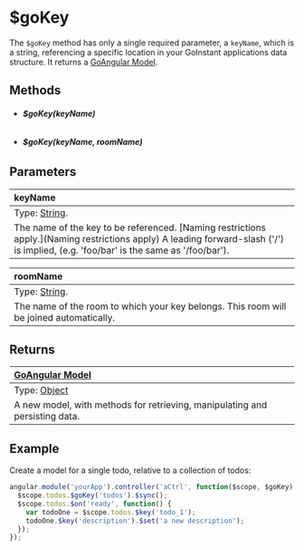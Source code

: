 # $goKey

The `$goKey` method has only a single required parameter, a `keyName`, which is a string, referencing a specific location
in your GoInstant applications data structure.  It returns a [GoAngular Model](./model/index.md).

## Methods

- ###### **$goKey(keyName)**
- ###### **$goKey(keyName, roomName)**


## Parameters

| keyName |
|:---|
| Type: [String](https://developer.mozilla.org/en-US/docs/Web/JavaScript/Reference/Global_Objects/String). |
| The name of the key to be referenced. [Naming restrictions apply.](Naming restrictions apply) A leading forward-slash ('/') is implied, (e.g. 'foo/bar' is the same as '/foo/bar'). |

| roomName |
|:---|
| Type: [String](https://developer.mozilla.org/en-US/docs/Web/JavaScript/Reference/Global_Objects/String). |
| The name of the room to which your key belongs. This room will be joined automatically. |

## Returns

| [GoAngular Model](./model/index.md) |
| :--|
| Type: [Object](https://developer.mozilla.org/en-US/docs/Web/JavaScript/Reference/Global_Objects/Object) |
| A new model, with methods for retrieving, manipulating and persisting data. |

## Example

Create a model for a single todo, relative to a collection of todos:

```js
angular.module('yourApp').controller('aCtrl', function($scope, $goKey) {
  $scope.todos.$goKey('todos').$sync();
  $scope.todos.$on('ready', function() {
    var todoOne = $scope.todos.$key('todo_1');
    todoOne.$key('description').$set('a new description');
  });
});
```